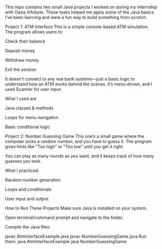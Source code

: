 This repo contains two small Java projects I worked on during my internship with Oasis Infobyte. These tasks helped me apply some of the Java basics I’ve been learning and were a fun way to build something from scratch.

 Project 1: ATM Interface
This is a simple console-based ATM simulation. The program allows users to:

Check their balance

Deposit money

Withdraw money

Exit the session

It doesn't connect to any real bank systems—just a basic logic to understand how an ATM works behind the scenes. It’s menu-driven, and I used Scanner for user input.

What I used are

Java classes & methods

Loops for menu navigation

Basic conditional logic

Project 2: Number Guessing Game
This one’s a small game where the computer picks a random number, and you have to guess it. The program gives hints like "Too high" or "Too low" until you get it right.

You can play as many rounds as you want, and it keeps track of how many guesses you took.

 What I practiced:

Random number generation

Loops and conditionals

User input and output

How to Run These Projects
Make sure Java is installed on your system.

Open terminal/command prompt and navigate to the folder.

Compile the Java files:

javac AtmInterfaceExample.java
javac NumberGuessingGame.java
Run them:
java AtmInterfaceExample
java NumberGuessingGame
